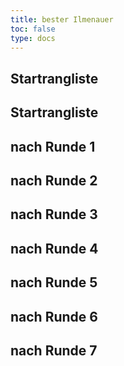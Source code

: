 ```yaml
---
title: bester Ilmenauer
toc: false
type: docs
---
```

## Startrangliste
## Startrangliste
## nach Runde 1
## nach Runde 2
## nach Runde 3
## nach Runde 4
## nach Runde 5
## nach Runde 6
## nach Runde 7
